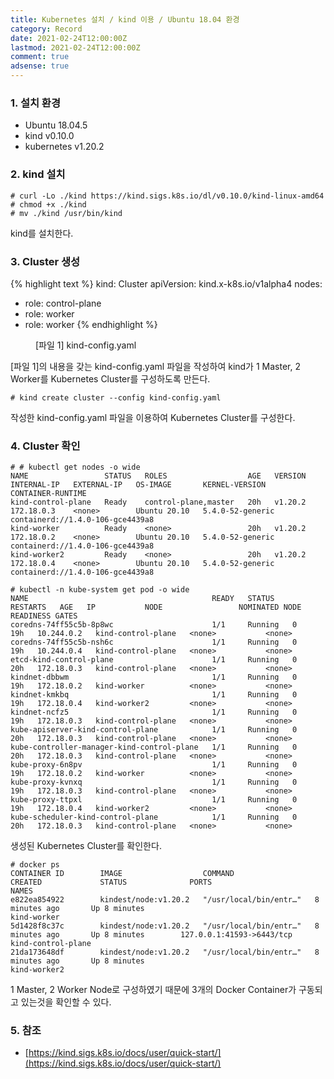 ```yaml
---
title: Kubernetes 설치 / kind 이용 / Ubuntu 18.04 환경
category: Record
date: 2021-02-24T12:00:00Z
lastmod: 2021-02-24T12:00:00Z
comment: true
adsense: true
---
```


### 1. 설치 환경

* Ubuntu 18.04.5
* kind v0.10.0
* kubernetes v1.20.2

### 2. kind 설치

~~~console
# curl -Lo ./kind https://kind.sigs.k8s.io/dl/v0.10.0/kind-linux-amd64
# chmod +x ./kind
# mv ./kind /usr/bin/kind
~~~

kind를 설치한다.

### 3. Cluster 생성

{% highlight text %}
kind: Cluster
apiVersion: kind.x-k8s.io/v1alpha4
nodes:
- role: control-plane
- role: worker
- role: worker
{% endhighlight %}
<figure>
<figcaption class="caption">[파일 1] kind-config.yaml</figcaption>
</figure>

[파일 1]의 내용을 갖는 kind-config.yaml 파일을 작성하여 kind가 1 Master, 2 Worker를 Kubernetes Cluster를 구성하도록 만든다.

~~~console
# kind create cluster --config kind-config.yaml
~~~

작성한 kind-config.yaml 파일을 이용하여 Kubernetes Cluster를 구성한다.

### 4. Cluster 확인

~~~console
# # kubectl get nodes -o wide
NAME                 STATUS   ROLES                  AGE   VERSION   INTERNAL-IP   EXTERNAL-IP   OS-IMAGE       KERNEL-VERSION     CONTAINER-RUNTIME
kind-control-plane   Ready    control-plane,master   20h   v1.20.2   172.18.0.3    <none>        Ubuntu 20.10   5.4.0-52-generic   containerd://1.4.0-106-gce4439a8
kind-worker          Ready    <none>                 20h   v1.20.2   172.18.0.2    <none>        Ubuntu 20.10   5.4.0-52-generic   containerd://1.4.0-106-gce4439a8
kind-worker2         Ready    <none>                 20h   v1.20.2   172.18.0.4    <none>        Ubuntu 20.10   5.4.0-52-generic   containerd://1.4.0-106-gce4439a8

# kubectl -n kube-system get pod -o wide
NAME                                         READY   STATUS    RESTARTS   AGE   IP           NODE                 NOMINATED NODE   READINESS GATES
coredns-74ff55c5b-8p8wc                      1/1     Running   0          19h   10.244.0.2   kind-control-plane   <none>           <none>
coredns-74ff55c5b-nsh6c                      1/1     Running   0          19h   10.244.0.4   kind-control-plane   <none>           <none>
etcd-kind-control-plane                      1/1     Running   0          20h   172.18.0.3   kind-control-plane   <none>           <none>
kindnet-dbbwm                                1/1     Running   0          19h   172.18.0.2   kind-worker          <none>           <none>
kindnet-kmkbq                                1/1     Running   0          19h   172.18.0.4   kind-worker2         <none>           <none>
kindnet-ncfz5                                1/1     Running   0          19h   172.18.0.3   kind-control-plane   <none>           <none>
kube-apiserver-kind-control-plane            1/1     Running   0          20h   172.18.0.3   kind-control-plane   <none>           <none>
kube-controller-manager-kind-control-plane   1/1     Running   0          20h   172.18.0.3   kind-control-plane   <none>           <none>
kube-proxy-6n8pv                             1/1     Running   0          19h   172.18.0.2   kind-worker          <none>           <none>
kube-proxy-kvnxq                             1/1     Running   0          19h   172.18.0.3   kind-control-plane   <none>           <none>
kube-proxy-ttpxl                             1/1     Running   0          19h   172.18.0.4   kind-worker2         <none>           <none>
kube-scheduler-kind-control-plane            1/1     Running   0          20h   172.18.0.3   kind-control-plane   <none>           <none>
~~~

생성된 Kubernetes Cluster를 확인한다.

~~~console
# docker ps
CONTAINER ID        IMAGE                  COMMAND                  CREATED             STATUS              PORTS                       NAMES
e822ea854922        kindest/node:v1.20.2   "/usr/local/bin/entr…"   8 minutes ago       Up 8 minutes                                    kind-worker
5d1428f8c37c        kindest/node:v1.20.2   "/usr/local/bin/entr…"   8 minutes ago       Up 8 minutes        127.0.0.1:41593->6443/tcp   kind-control-plane
21da173648df        kindest/node:v1.20.2   "/usr/local/bin/entr…"   8 minutes ago       Up 8 minutes                                    kind-worker2
~~~

1 Master, 2 Worker Node로 구성하였기 때문에 3개의 Docker Container가 구동되고 있는것을 확인할 수 있다.

### 5. 참조

* [https://kind.sigs.k8s.io/docs/user/quick-start/](https://kind.sigs.k8s.io/docs/user/quick-start/)